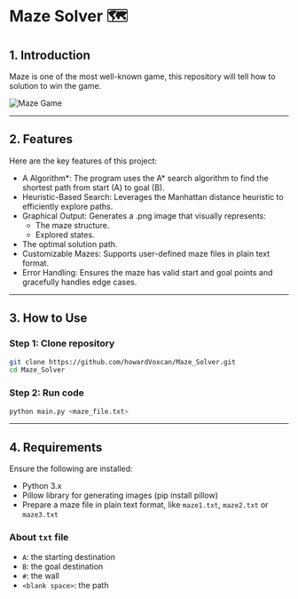 # Maze Solver 🗺️

## 1. Introduction
Maze is one of the most well-known game, this repository will tell how to solution to win the game.

![Maze Game](https://i.pinimg.com/originals/4f/75/df/4f75df7999c8eb8405e9a5c6b6271e27.jpg)

---

## 2. Features
Here are the key features of this project:

- A Algorithm*: The program uses the A* search algorithm to find the shortest path from start (A) to goal (B).
- Heuristic-Based Search: Leverages the Manhattan distance heuristic to efficiently explore paths.
- Graphical Output: Generates a .png image that visually represents:
  - The maze structure.
  - Explored states.
- The optimal solution path.
- Customizable Mazes: Supports user-defined maze files in plain text format.
- Error Handling: Ensures the maze has valid start and goal points and gracefully handles edge cases.

---

## 3. How to Use
### Step 1: Clone repository 
```bash
git clone https://github.com/howardVoxcan/Maze_Solver.git
cd Maze_Solver
```

### Step 2: Run code
```bash
python main.py <maze_file.txt>
```

---

## 4. Requirements
Ensure the following are installed:
- Python 3.x
- Pillow library for generating images (pip install pillow)
- Prepare a maze file in plain text format, like `maze1.txt`, `maze2.txt` or `maze3.txt`

### About `txt` file
- `A`: the starting destination
- `B`: the goal destination
- `#`: the wall
- `<blank space>`: the path
